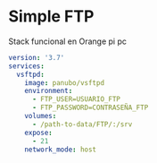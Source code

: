 # Simple FTP

Stack funcional en Orange pi pc
```yaml
version: '3.7'
services:
  vsftpd:
    image: panubo/vsftpd
    environment:
      - FTP_USER=USUARIO_FTP
      - FTP_PASSWORD=CONTRASEÑA_FTP
    volumes:
      - /path-to-data/FTP/:/srv
    expose:
      - 21
    network_mode: host
```